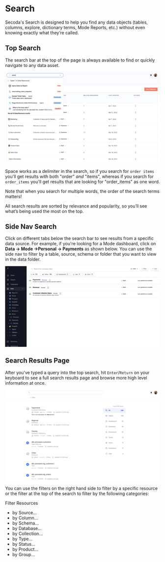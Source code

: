 # Search

Secoda's Search is designed to help you find any data objects (tables, columns, explore, dictionary terms, Mode Reports, etc.) without even knowing exactly what they’re called.

## Top Search

The search bar at the top of the page is always available to find or quickly navigate to any data asset.

![](<../.gitbook/assets/Screen Shot 2022-04-07 at 7.50.48 PM.png>)

Space works as a delimiter in the search, so if you search for `order items` you'll get results with both "order" _and_ "items", whereas if you search for `order_items` you'll get results that are looking for "order\_items" as one word.

Note that when you search for multiple words, the order of the search terms matters!

All search results are sorted by relevance and popularity, so you’ll see what’s being used the most on the top.&#x20;

## Side Nav Search

Click on different tabs below the search bar to see results from a specific data source. For example, if you're looking for a Mode dashboard, click on **Data -> Mode ->Personal -> Payments** as shown below. You can use the side nav to filter by a table, source, schema or folder that you want to view in the data folder.&#x20;

![](<../.gitbook/assets/Screen Shot 2022-04-07 at 7.53.10 PM.png>)



## Search Results Page

After you've typed a query into the top search, hit `Enter`/`Return` on your keyboard to see a full search results page and browse more high level information at once.

![](<../.gitbook/assets/Screen Shot 2022-04-07 at 8.21.26 PM.png>)

You can use the filters on the right hand side to filter by a specific resource or the filter at the top of the search to filter by the following categories:&#x20;

Filter Resources

* by Source...
* by Column...
* by Schema...
* by Database...
* by Collection...
* by Type...
* by Status...
* by Product...
* by Group...
